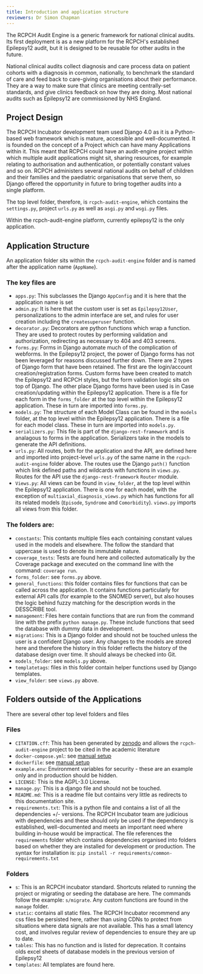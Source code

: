 ```yaml
---
title: Introduction and application structure
reviewers: Dr Simon Chapman
---
```


The RCPCH Audit Engine is a generic framework for national clinical audits. Its first deployment is as a new platform for the RCPCH's established Epilepsy12 audit, but it is designed to be reusable for other audits in the future.

National clinical audits collect diagnosis and care process data on patient cohorts with a diagnosis in common, nationally, to benchmark the standard of care and feed back to care-giving organisations about their performance. They are a way to make sure that clinics are meeting centrally-set standards, and give clinics feedback on how they are doing. Most national audits such as Epilepsy12 are commissioned by NHS England.

## Project Design

The RCPCH Incubator development team used Django 4.0 as it is a Python-based web framework which is mature, accessible and well-documented. It is founded on the concept of a Project which can have many Applications within it. This meant that RCPCH could have an audit-engine project within which multiple audit applications might sit, sharing resources, for example relating to authorisation and authentication, or potentially constant values and so on. RCPCH administers several national audits on behalf of children and their families and the paediatric organisations that serve them, so Django offered the opportunity in future to bring together audits into a single platform.

The top level folder, therefore, is ```rcpch-audit-engine```, which contains the ```settings.py```, project ```urls.py``` as well as ```asgi.py``` and ```wsgi.py``` files.

Within the rcpch-audit-engine platform, currently epilepsy12 is the only application.

## Application Structure

An application folder sits within the ```rcpch-audit-engine``` folder and is named after the application name (```AppName```).

### The key files are

- ```apps.py```: This subclasses the Django ```AppConfig``` and it is here that the application name is set
- ```admin.py```: It is here that the custom user is set as ```Epilepsy12User```, personalizations to the admin interface are set, and rules for user creation including the ```createsuperuser``` function.
- ```decorator.py```: Decorators are python functions which wrap a function. They are used to protect routes by performing validation and authorization, redirecting as necessary to 404 and 403 screens.
- ```forms.py```: Forms in Django automate much of the complication of webforms. In the Epilepsy12 project, the power of Django forms has not been leveraged for reasons discussed further down. There are 2 types of Django form that have been retained. The first are the login/account creation/registration forms. Custom forms have been created to match the Epilepsy12 and RCPCH styles, but the form validation logic sits on top of Django. The other place Django forms have been used is in Case creation/updating within the Epilepsy12 application. There is a file for each form in the ```forms_folder``` at the top level within the Epilepsy12 application. These in turn are imported into ```forms.py```.
- ```models.py```: The structure of each Model Class can be found in the ```models``` folder, at the top level within the Epilepsy12 application. There is a file for each model class. These in turn are imported into ```models.py```.
- ```serializers.py```: This file is part of the ```django-rest-framework``` and is analagous to forms in the application. Serializers take in the models to generate the API definitions.
- ```urls.py```: All routes, both for the application and the API, are defined here and imported into project-level ```urls.py``` of the same name in the ```rcpch-audit-engine``` folder above. The routes use the Django ```path()``` function which link defined paths and wildcards with functions in ```views.py```. Routes for the API use the ```django-rest-framework``` ```Router``` module.
- ```Views.py```: All views can be found in ```view_folder```, at the top level within the Epilepsy12 application. There is one for each model, with the exception of ```multiaxial_diagnosis_views.py``` which has functions for all its related models (```Episode```, ```Syndrome``` and ```Comorbidity```). ```views.py``` imports all views from this folder.

### The folders are:

- ```constants```: This contants multiple files each containing constant values used in the models and elsewhere. The follow the standard that uppercase is used to denote its immutable nature.
- ```coverage_tests```: Tests are found here and collected automatically by the Coverage package and executed on the command line with the command: ```coverage run```.
- ```forms_folder```: see ```forms.py``` above.
- ```general_functions```: this folder contains files for functions that can be called across the application. It contains functions particularly for external API calls (for example to the SNOMED server), but also houses the logic behind fuzzy matching for the description words in the DESSCRIBE tool.
- ```management```: Files here contain functions that are run from the command line with the prefix ```python manage.py```. These include functions that seed the database with dummy data in development.
- ```migrations```: This is a Django folder and should not be touched unless the user is a confident Django user. Any changes to the models are stored here and therefore the history in this folder reflects the history of the database design over time. It should always be checked into Git.
- ```models_folder```: see ```models.py``` above.
- ```templatetags```: files in this folder contain helper functions used by Django templates.
- ```view_folder```: see ```views.py``` above.

## Folders outside of the Applications

There are several other top level folders and files

### Files

- ```CITATION.cff```: This has been generated by [zenodo](https://zenodo.org) and allows the ```rcpch-audit-engine``` project to be cited in the academic literature
- ```docker-compose.yml```: see [manual setup](manual-setup.md)
- ```dockerfile```: see [manual setup](manual-setup.md)
- ```example.env```: Environment variables for security - these are an example only and in production should be hidden.
- ```LICENSE```: This is the AGPL-3.0 License.
- ```manage.py```: This is a django file and should not be touched.
- ```README.md```: This is a readme file but contains very little as redirects to this documentation site.
- ```requirements.txt```: This is a python file and contains a list of all the dependencies +/- versions. The RCPCH Incubator team are judicious with dependencies and these should only be used if the dependency is established, well-documented and meets an important need where building in-house would be impractical. The file references the ```requirements``` folder which contains dependencies organised into folders based on whether they are installed for development or production. The syntax for installation is: ```pip install -r requirements/common-requirements.txt```

### Folders

- ```s```: This is an RCPCH incubator standard. Shortcuts related to running the project or migrating or seeding the database are here. The commands follow the example: ```s/migrate```. Any custom functions are found in the ```manage``` folder.
- ```static```: contains all static files. The RCPCH Incubator recommend any css files be persisted here, rather than using CDNs to protect from situations where data signals are not available. This has a small latency cost, and involves regular review of dependencies to ensure they are up to date.
- ```tables```: This has no function and is listed for deprecation. It contains olds excel sheets of database models in the previous version of Epilepsy12
- ```templates```: All templates are found here.
